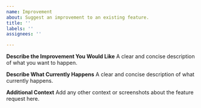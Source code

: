 ```yaml
---
name: Improvement
about: Suggest an improvement to an existing feature.
title: ''
labels: ''
assignees: ''

---
```


**Describe the Improvement You Would Like**
A clear and concise description of what you want to happen.

**Describe What Currently Happens**
A clear and concise description of what currently happens.

**Additional Context**
Add any other context or screenshots about the feature request here.
